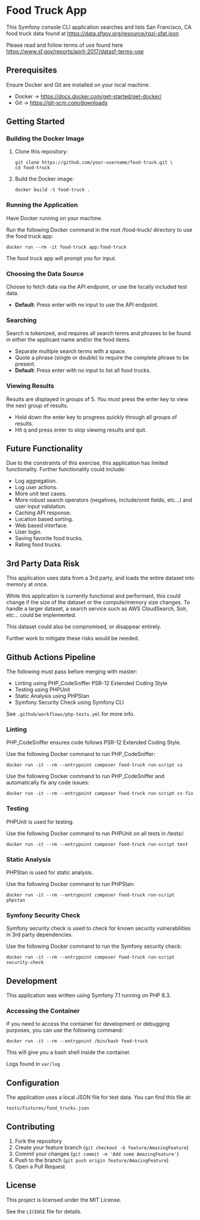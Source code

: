 # Food Truck App

This Symfony console CLI application searches and lists San Francisco, CA food truck data found at https://data.sfgov.org/resource/rqzj-sfat.json

Please read and follow terms of use found here https://www.sf.gov/reports/april-2017/datasf-terms-use

## Prerequisites

Ensure Docker and Git are installed on your local machine.
 - Docker -> https://docs.docker.com/get-started/get-docker/
 - Git -> https://git-scm.com/downloads

## Getting Started

### Building the Docker Image

1. Clone this repository:
   ```
   git clone https://github.com/your-username/food-truck.git \
   cd food-truck
   ```

2. Build the Docker image:
   ```
   docker build -t food-truck .
   ```

### Running the Application

Have Docker running on your machine.

Run the following Docker command in the root /food-truck/ directory to use the food truck app:

```
docker run --rm -it food-truck app:food-truck
```

The food truck app will prompt you for input.

### Choosing the Data Source

Choose to fetch data via the API endpoint, or use the locally included test data.
 - **Default**: Press enter with no input to use the API endpoint.

 ### Searching

Search is tokenized, and requires all search terms and phrases to be found in either the applicant name and/or the food items.
 - Separate multiple search terms with a space.
 - Quote a phrase (single or double) to require the complete phrase to be present.
 - **Default**: Press enter with no input to list all food trucks.

 ### Viewing Results

 Results are displayed in groups of 5. You must press the enter key to view the next group of results.
  - Hold down the enter key to progress quickly through all groups of results.
  - Hit q and press enter to stop viewing results and quit.

## Future Functionality

Due to the constraints of this exercise, this application has limited functionality. Further functionality could include:
 - Log aggregation.
 - Log user actions.
 - More unit test cases.
 - More robust search operators (negatives, include/omit fields, etc...) and user input validation.
 - Caching API response.
 - Location based sorting.
 - Web based interface.
 - User login.
 - Saving favorite food trucks.
 - Rating food trucks.

## 3rd Party Data Risk

This application uses data from a 3rd party, and loads the entire dataset into memory at once.

While this application is currently functional and performant, this could change if the size of the dataset or the compute/memory size changes. To handle a larger dataset, a search service such as AWS CloudSearch, Solr, etc... could be implemented.

This dataset could also be compromised, or disappear entirely.

Further work to mitigate these risks would be needed.

## Github Actions Pipeline

The following must pass before merging with master:
 - Linting using PHP_CodeSniffer PSR-12 Extended Coding Style
 - Testing using PHPUnit
 - Static Analysis using PHPStan
 - Symfony Security Check using Symfony CLI

 See `.github/workflows/php-tests.yml` for more info.

### Linting

PHP_CodeSniffer ensures code follows PSR-12 Extended Coding Style.

Use the following Docker command to run PHP_CodeSniffer:

```
docker run -it --rm --entrypoint composer food-truck run-script cs
```

Use the following Docker command to run PHP_CodeSniffer and automatically fix any code issues:

```
docker run -it --rm --entrypoint composer food-truck run-script cs-fix
```

### Testing

PHPUnit is used for testing.

Use the following Docker command to run PHPUnit on all tests in /tests/:

```
docker run -it --rm --entrypoint composer food-truck run-script test
```

### Static Analysis

PHPStan is used for static analysis.

Use the following Docker command to run PHPStan:

```
docker run -it --rm --entrypoint composer food-truck run-script phpstan
```

### Symfony Security Check

Symfony security check is used to check for known security vulnerabilities in 3rd party dependencies.

Use the following Docker command to run the Symfony security check:

```
docker run -it --rm --entrypoint composer food-truck run-script security-check
```

## Development

This application was written using Symfony 7.1 running on PHP 8.3.

### Accessing the Container

If you need to access the container for development or debugging purposes, you can use the following command:

```
docker run -it --rm --entrypoint /bin/bash food-truck
```

This will give you a bash shell inside the container.

Logs found in `var/log`

## Configuration

The application uses a local JSON file for test data. You can find this file at:

```
tests/Fixtures/food_trucks.json
```

## Contributing

1. Fork the repository
2. Create your feature branch (`git checkout -b feature/AmazingFeature`)
3. Commit your changes (`git commit -m 'Add some AmazingFeature'`)
4. Push to the branch (`git push origin feature/AmazingFeature`)
5. Open a Pull Request

## License

This project is licensed under the MIT License.

See the `LICENSE` file for details.
